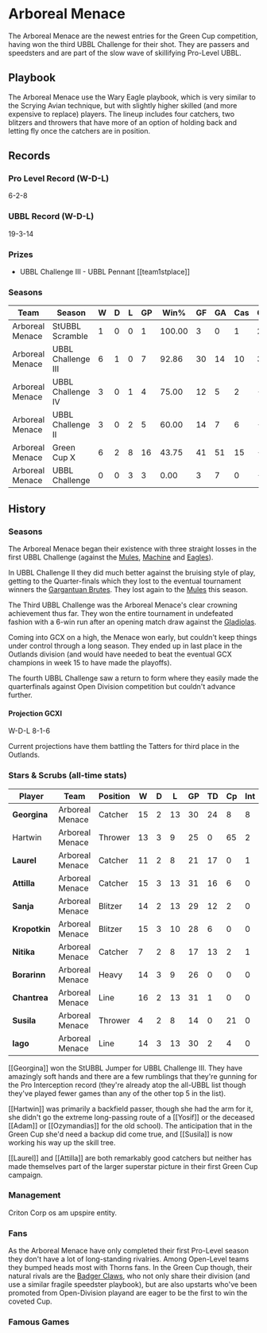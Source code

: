 # Arboreal Menace

The Arboreal Menace are the newest entries for the Green Cup competition, having won the third UBBL Challenge for their shot. They are passers and speedsters and are part of the slow wave of skillifying Pro-Level UBBL.

## Playbook

The Arboreal Menace use the Wary Eagle playbook, which is very similar to the Scrying Avian technique, but with slightly higher skilled (and more expensive to replace) players. The lineup includes four catchers, two blitzers and throwers that have more of an option of holding back and letting fly once the catchers are in position.

## Records

### Pro Level Record (W-D-L)

6-2-8

### UBBL Record (W-D-L)

19-3-14

### Prizes

* UBBL Challenge III - UBBL Pennant [[team1stplace]]

### Seasons

| Team      | Season             | W  | D | L | GP | Win% | GF   | GA   | Cas  | CDif | FF   |
|-----------|--------------------|------|------|------|--------|---------|------|------|------|--------|------|
| Arboreal Menace | StUBBL Scramble    |    1 |    0 |    0 |      1 |     100.00 |    3 |    0 |    1 |      2 |    1 |
| Arboreal Menace | UBBL Challenge III |    6 |    1 |    0 |      7 | 92.86 |   30 |   14 |   10 |      3 |    2 |
| Arboreal Menace | UBBL Challenge IV  |    3 |    0 |    1 |      4 |      75.00 |   12 |    5 |    2 |     -5 |    3 |
| Arboreal Menace | UBBL Challenge II  |    3 |    0 |    2 |      5 |      60.00 |   14 |    7 |    6 |     -5 |    1 |
| Arboreal Menace | Green Cup X        |    6 |    2 |    8 |     16 |   43.75 |   41 |   51 |   15 |    -15 |   -3 |
| Arboreal Menace | UBBL Challenge     |    0 |    0 |    3 |      3 |       0.00 |    3 |    7 |    0 |     -6 |    0 |


## History

### Seasons

The Arboreal Menace began their existence with three straight losses in the first UBBL Challenge (against the [Mules](mules), [Machine](orbitalmachine) and [Eagles](ravenouseagles)).

In UBBL Challenge II they did much better against the bruising style of play, getting to the Quarter-finals which they lost to the eventual tournament winners the [Gargantuan Brutes](gargantuanbrutes). They lost again to the [Mules](mules) this season.

The Third UBBL Challenge was the Arboreal Menace's clear crowning achievement thus far. They won the entire tournament in undefeated fashion with a 6-win run after an opening match draw against the [Gladiolas](gladiolas).

Coming into GCX on a high, the Menace won early, but couldn't keep things under control through a long season. They ended up in last place in the Outlands division (and would have needed to beat the eventual GCX champions in week 15 to have made the playoffs).

The fourth UBBL Challenge saw a return to form where they easily made the quarterfinals against Open Division competition but couldn't advance further.

#### Projection GCXI

W-D-L 8-1-6

Current projections have them battling the Tatters for third place in the Outlands.

### Stars & Scrubs (all-time stats)

| Player           | Team        | Position      | W  | D | L | GP   | TD   | Cp | Int | BH   | SI   | Ki   | MVP  | SPP  |
|------------------|-------------|---------------|----|---|---|------|------|----|-----|------|------|------|------|------|
| **Georgina**  | Arboreal Menace | Catcher   |   15 |    2 |   13 |   30 |   24 |    8 |    8 |    0 |    0 |    0 |    3 |  111 |
| Hartwin  | Arboreal Menace | Thrower   |   13 |    3 |    9 |   25 |    0 |   65 |    2 |    0 |    1 |    0 |    2 |   81 |
| **Laurel**    | Arboreal Menace | Catcher   |   11 |    2 |    8 |   21 |   17 |    0 |    1 |    0 |    0 |    0 |    2 |   63 |
| **Attilla**   | Arboreal Menace | Catcher   |   15 |    3 |   13 |   31 |   16 |    6 |    0 |    0 |    1 |    0 |    1 |   61 |
| **Sanja**     | Arboreal Menace | Blitzer |   14 |    2 |   13 |   29 |   12 |    2 |    0 |    0 |    4 |    0 |    2 |   56 |
| **Kropotkin** | Arboreal Menace | Blitzer |   15 |    3 |   10 |   28 |    6 |    0 |    0 |    2 |    4 |    0 |    3 |   45 |
| **Nitika**    | Arboreal Menace | Catcher   |    7 |    2 |    8 |   17 |   13 |    2 |    1 |    0 |    0 |    0 |    0 |   43 |
| **Borarinn**  | Arboreal Menace | Heavy   |   14 |    3 |    9 |   26 |    0 |    0 |    0 |    9 |    2 |    1 |    2 |   34 |
| **Chantrea**  | Arboreal Menace | Line   |   16 |    2 |   13 |   31 |    1 |    0 |    0 |    1 |    1 |    0 |    5 |   32 |
| **Susila**    | Arboreal Menace | Thrower   |    4 |    2 |    8 |   14 |    0 |   21 |    0 |    0 |    0 |    0 |    1 |   26 |
| **Iago**      | Arboreal Menace | Line   |   14 |    3 |   13 |   30 |    2 |    4 |    0 |    0 |    0 |    0 |    2 |   20 |


[[Georgina]] won the StUBBL Jumper for UBBL Challenge III. They have amazingly soft hands and there are a few rumblings that they're gunning for the Pro Interception record (they're already atop the all-UBBL list though they've played fewer games than any of the other top 5 in the list).

[[Hartwin]] was primarily a backfield passer, though she had the arm for it, she didn't go the extreme long-passing route of a [[Yosif]] or the deceased [[Adam]] or [[Ozymandias]] for the old school). The anticipation that in the Green Cup she'd need a backup did come true, and [[Susila]] is now working his way up the skill tree.

[[Laurel]] and [[Attilla]] are both remarkably good catchers but neither has made themselves part of the larger superstar picture in their first Green Cup campaign.

### Management

Criton Corp os am upspire entity.

### Fans

As the Arboreal Menace have only completed their first Pro-Level season they don't have a lot of long-standing rivalries. Among Open-Level teams they bumped heads most with Thorns fans. In the Green Cup though, their natural rivals are the [Badger Claws](badgerclaws), who not only share their division (and use a similar fragile speedster playbook), but are also upstarts who've been promoted from Open-Division playand are eager to be the first to win the coveted Cup.

### Famous Games
